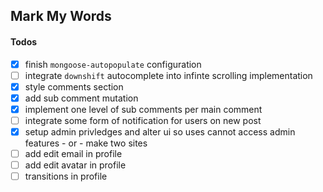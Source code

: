 ## Mark My Words

#### Todos

- [x] finish `mongoose-autopopulate` configuration
- [ ] integrate `downshift` autocomplete into infinte scrolling implementation
- [x] style comments section
- [x] add sub comment mutation
- [x] implement one level of sub comments per main comment
- [ ] integrate some form of notification for users on new post
- [x] setup admin privledges and alter ui so uses cannot access admin features - or - make two sites
- [ ] add edit email in profile
- [ ] add edit avatar in profile
- [ ] transitions in profile

